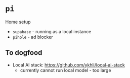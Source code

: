 # `pi`

Home setup

- `supabase` - running as a local instance
- `pihole` - ad blocker


## To dogfood

- Local AI stack: https://github.com/ykhli/local-ai-stack
  - currently cannot run local model - too large